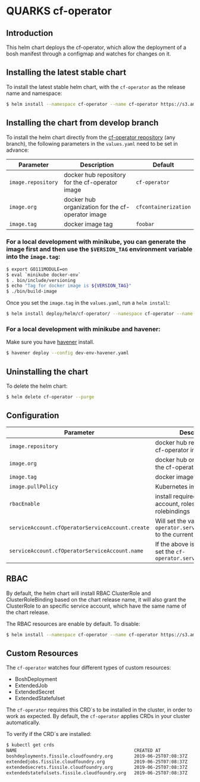 # QUARKS cf-operator

## Introduction

This helm chart deploys the cf-operator, which allow the deployment of a bosh manifest through a configmap and watches for changes on it.

## Installing the latest stable chart

To install the latest stable helm chart, with the `cf-operator` as the release name and namespace:

```bash
$ helm install --namespace cf-operator --name cf-operator https://s3.amazonaws.com/cf-operators/helm-charts/cf-operator-v0.2.2%2B47.g24492ea.tgz
```

## Installing the chart from develop branch

To install the helm chart directly from the [cf-operator repository](https://github.com/cloudfoundry-incubator/cf-operator) (any branch), the following parameters in the `values.yaml` need to be set in advance:


| Parameter                                         | Description                                                          | Default                                        |
| ------------------------------------------------- | -------------------------------------------------------------------- | ---------------------------------------------- |
| `image.repository`                                | docker hub repository for the cf-operator image                      | `cf-operator`                                  |
| `image.org`                                       | docker hub organization for the cf-operator image                    | `cfcontainerization`                           |
| `image.tag`                                       | docker image tag                                                     | `foobar`                                       |


### For a local development with minikube, you can generate the image first and then use the `$VERSION_TAG` environment variable into the `image.tag`:
```bash
$ export GO111MODULE=on
$ eval `minikube docker-env`
$ . bin/include/versioning
$ echo "Tag for docker image is ${VERSION_TAG}"
$ ./bin/build-image
```

Once you set the `image.tag` in the `values.yaml`, run a `helm install`:

```bash
$ helm install deploy/helm/cf-operator/ --namespace cf-operator --name cf-operator --set image.tag=<the-image-tag>
```

### For a local development with minikube and havener:
Make sure you have [havener](https://github.com/homeport/havener) install.

```bash
$ havener deploy --config dev-env-havener.yaml
```

## Uninstalling the chart

To delete the helm chart:

```bash
$ helm delete cf-operator --purge
```

## Configuration

| Parameter                                         | Description                                                                       | Default                                        |
| ------------------------------------------------- | --------------------------------------------------------------------------------- | ---------------------------------------------- |
| `image.repository`                                | docker hub repository for the cf-operator image                                   | `cf-operator`                                  |
| `image.org`                                       | docker hub organization for the cf-operator image                                 | `cfcontainerization`                           |
| `image.tag`                                       | docker image tag                                                                  | `foobar`                                       |
| `image.pullPolicy`                                | Kubernetes image pullPolicy                                                       | `IfNotPresent`                                 |
| `rbacEnable`                                      | install required RBAC service account, roles and rolebindings                     | `true`                                         |
| `serviceAccount.cfOperatorServiceAccount.create`  | Will set the value of `cf-operator.serviceAccountName` to the current chart name  | `true`                                         |
| `serviceAccount.cfOperatorServiceAccount.name`    | If the above is not set, it will set the `cf-operator.serviceAccountName`         |                                                |


## RBAC

By default, the helm chart will install RBAC ClusterRole and ClusterRoleBinding based on the chart release name, it will also grant the ClusterRole to an specific service account, which have the same name of the chart release.

The RBAC resources are enable by default. To disable:

```bash
$ helm install --namespace cf-operator --name cf-operator https://s3.amazonaws.com/cf-operators/helm-charts/cf-operator-v0.2.2%2B47.g24492ea.tgz --set rbacEnable=false
```

## Custom Resources

The `cf-operator` watches four different types of custom resources:
- BoshDeployment
- ExtendedJob
- ExtendedSecret
- ExtendedStatefulset

The `cf-operator` requires this CRD´s to be installed in the cluster, in order to work as expected. By default, the `cf-operator` applies CRDs in your cluster automatically.

To verify if the CRD´s are installed:

```bash
$ kubectl get crds
NAME                                            CREATED AT
boshdeployments.fissile.cloudfoundry.org        2019-06-25T07:08:37Z
extendedjobs.fissile.cloudfoundry.org           2019-06-25T07:08:37Z
extendedsecrets.fissile.cloudfoundry.org        2019-06-25T07:08:37Z
extendedstatefulsets.fissile.cloudfoundry.org   2019-06-25T07:08:37Z
```
